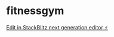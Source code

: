 # fitnessgym

[Edit in StackBlitz next generation editor ⚡️](https://stackblitz.com/~/github.com/flakesmonamour/fitnessgym)